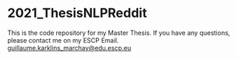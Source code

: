 # 2021_ThesisNLPReddit
This is the code repository for my Master Thesis. If you have any questions, please contact me on my ESCP Email. guillaume.karklins_marchay@edu.escp.eu
